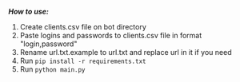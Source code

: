 ***How to use:***
1. Create clients.csv file on bot directory
2. Paste logins and passwords to clients.csv file in format "login,password"
3. Rename url.txt.example to url.txt and replace url in it if you need
4. Run ```pip install -r requirements.txt```
5. Run ```python main.py```
